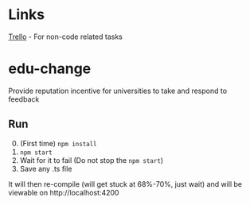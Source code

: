 # Links

[Trello](https://trello.com/b/pS4hy32F) - For non-code related tasks

# edu-change
Provide reputation incentive for universities to take and respond to feedback

## Run
0. (First time) `npm install`
1. `npm start`
2. Wait for it to fail (Do not stop the `npm start`)
2. Save any .ts file

It will then re-compile (will get stuck at 68%-70%, just wait) and will be viewable on http://localhost:4200
